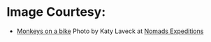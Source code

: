 # Image Courtesy:

 - [Monkeys on a bike](https://www.facebook.com/comedywildlifephotoawards/photos/a.366693700202419/937889159749534/?type=3) Photo by Katy Laveck at [Nomads Expeditions](https://www.facebook.com/nomads.expeditions/?__tn__=kK*F)